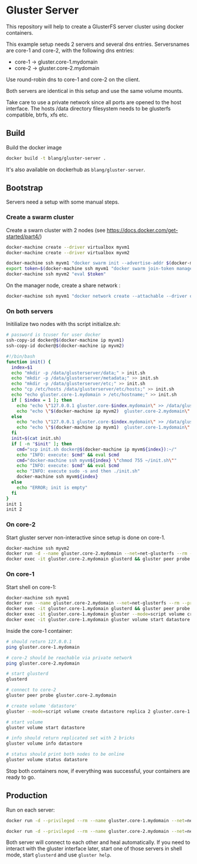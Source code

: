 # Gluster Server

This repository will help to create a GlusterFS server cluster using docker containers.

This example setup needs 2 servers and several dns entries. 
Serversnames are core-1 and core-2, with the following dns entries:
- core-1 -> gluster.core-1.mydomain
- core-2 -> gluster.core-2.mydomain

Use round-robin dns to core-1 and core-2 on the client.

Both servers are identical in this setup and use the same volume mounts.

Take care to use a private network since all ports are opened to the host interface.
The hosts /data directory filesystem needs to be glusterfs compatible, btrfs, xfs etc.

## Build

Build the docker image
```bash
docker build -t blang/gluster-server .
```

It's also available on dockerhub as `blang/gluster-server`.


## Bootstrap
Servers need a setup with some manual steps.

### Create a swarm cluster

Create a swarn cluster with 2 nodes (see https://docs.docker.com/get-started/part4/)

```bash
docker-machine create --driver virtualbox myvm1
docker-machine create --driver virtualbox myvm2
```
```bash
docker-machine ssh myvm1 "docker swarm init --advertise-addr $(docker-machine ip myvm1)"
export token=$(docker-machine ssh myvm1 "docker swarm join-token manager|grep token")
docker-machine ssh myvm2 "eval $token"
```

On the manager node, create a share network :
```bash
docker-machine ssh myvm1 "docker network create --attachable --driver overlay net-glusterfs"
```

### On both servers

Initilialize two nodes with ths script initialize.sh:

```bash
# password is tcuser for user docker
ssh-copy-id docker@$(docker-machine ip myvm1)
ssh-copy-id docker@$(docker-machine ip myvm2)
```


```bash
#!/bin/bash
function init() {
  index=$1
  echo "mkdir -p /data/glusterserver/data;" > init.sh
  echo "mkdir -p /data/glusterserver/metadata;" >> init.sh
  echo "mkdir -p /data/glusterserver/etc;" >> init.sh
  echo "cp /etc/hosts /data/glusterserver/etc/hosts;" >> init.sh
  echo "echo gluster.core-1.mydomain > /etc/hostname;" >> init.sh
  if [ $index = 1 ]; then
    echo "echo \"127.0.0.1 gluster.core-$index.mydomain\" >> /data/glusterserver/etc/hosts;" >> init.sh
    echo "echo \"$(docker-machine ip myvm2)  gluster.core-2.mydomain\" >> /data/glusterserver/etc/hosts;" >> init.sh
  else
    echo "echo \"127.0.0.1 gluster.core-$index.mydomain\" >> /data/glusterserver/etc/hosts;" >> init.sh
    echo "echo \"$(docker-machine ip myvm1)  gluster.core-1.mydomain\" >> /data/glusterserver/etc/hosts;" >> init.sh
  fi
  init=$(cat init.sh)
  if [ -n "$init" ]; then
    cmd="scp init.sh docker@$(docker-machine ip myvm${index}):~/"
    echo "INFO: execute: $cmd" && eval $cmd
    cmd="docker-machine ssh myvm${index} \"chmod 755 ~/init.sh\""
    echo "INFO: execute: $cmd" && eval $cmd
    echo "INFO: execute sudo -s and then ./init.sh"
    docker-machine ssh myvm${index}
  else
    echo "ERROR; init is empty"
  fi
}
init 1
init 2
```

### On core-2
Start gluster server non-interactive since setup is done on core-1.

```bash
docker-machine ssh myvm2
docker run -d --name gluster.core-2.mydomain --net=net-glusterfs --rm --privileged -v /data/glusterserver/data:/data -v /data/glusterserver/metadata:/var/lib/glusterd -v /data/glusterserver/etc/hosts:/etc/hosts -p 24007:24007 -p 24009:24009 -p 49152:49152 blang/gluster-server
docker exec -it gluster.core-2.mydomain glusterd && gluster peer probe gluster.core-1.mydomain
```

### On core-1
Start shell on core-1:
```bash
docker-machine ssh myvm1
docker run --name gluster.core-2.mydomain --net=net-glusterfs --rm --privileged -v /data/glusterserver/data:/data -v /data/glusterserver/metadata:/var/lib/glusterd -v /data/glusterserver/etc/hosts:/etc/hosts -p 24007:24007 -p 24009:24009 -p 49152:49152 -i -t blang/gluster-server /bin/bash
docker exec -it gluster.core-1.mydomain glusterd && gluster peer probe gluster.core-2.mydomain
docker exec -it gluster.core-1.mydomain gluster --mode=script volume create datastore replica 2 gluster.core-1.mydomain:/data/datastore gluster.core-2.mydomain:/data/datastore force
docker exec -it gluster.core-1.mydomain gluster volume start datastore
```

Inside the core-1 container:
```bash
# should return 127.0.0.1
ping gluster.core-1.mydomain

# core-2 should be reachable via private network
ping gluster.core-2.mydomain

# start glusterd
glusterd

# connect to core-2
gluster peer probe gluster.core-2.mydomain

# create volume 'datastore'
gluster --mode=script volume create datastore replica 2 gluster.core-1.mydomain:/data/datastore gluster.core-2.mydomain:/data/datastore force

# start volume
gluster volume start datastore

# info should return replicated set with 2 bricks
gluster volume info datastore

# status should print both nodes to be online 
gluster volume status datastore
```

Stop both containers now, if everything was successful, your containers are ready to go.

## Production
Run on each server:

```bash
docker run -d --privileged --rm --name gluster.core-1.mydomain --net=net-glusterfs -v /data/glusterserver/data:/data -v /data/glusterserver/metadata:/var/lib/glusterd -v /data/glusterserver/etc/hosts:/etc/hosts -p 24007:24007 -p 24009:24009 -p 49152:49152 blang/gluster-server
```

```bash
docker run -d --privileged --rm --name gluster.core-2.mydomain --net=net-glusterfs -v /data/glusterserver/data:/data -v /data/glusterserver/metadata:/var/lib/glusterd -v /data/glusterserver/etc/hosts:/etc/hosts -p 24007:24007 -p 24009:24009 -p 49152:49152 blang/gluster-server
```

Both server will connect to each other and heal automatically.
If you need to interact with the gluster interface later, start one of those servers in shell mode, start `glusterd` and use `gluster help`.
